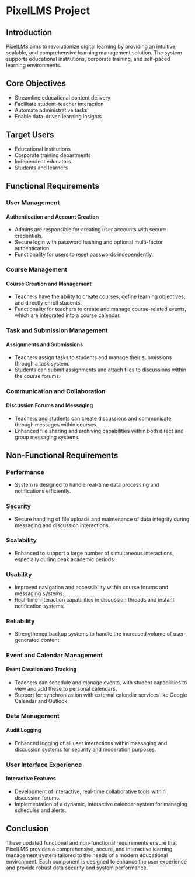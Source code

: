 # PixelLMS Project

## Introduction
PixelLMS aims to revolutionize digital learning by providing an intuitive, scalable, and comprehensive learning management solution. The system supports educational institutions, corporate training, and self-paced learning environments.

## Core Objectives
- Streamline educational content delivery
- Facilitate student-teacher interaction
- Automate administrative tasks
- Enable data-driven learning insights

## Target Users
- Educational institutions
- Corporate training departments
- Independent educators
- Students and learners

## Functional Requirements

### User Management
#### Authentication and Account Creation
- Admins are responsible for creating user accounts with secure credentials.
- Secure login with password hashing and optional multi-factor authentication.
- Functionality for users to reset passwords independently.

### Course Management
#### Course Creation and Management
- Teachers have the ability to create courses, define learning objectives, and directly enroll students.
- Functionality for teachers to create and manage course-related events, which are integrated into a course calendar.

### Task and Submission Management
#### Assignments and Submissions
- Teachers assign tasks to students and manage their submissions through a task system.
- Students can submit assignments and attach files to discussions within the course forums.

### Communication and Collaboration
#### Discussion Forums and Messaging
- Teachers and students can create discussions and communicate through messages within courses.
- Enhanced file sharing and archiving capabilities within both direct and group messaging systems.

## Non-Functional Requirements

### Performance
- System is designed to handle real-time data processing and notifications efficiently.

### Security
- Secure handling of file uploads and maintenance of data integrity during messaging and discussion interactions.

### Scalability
- Enhanced to support a large number of simultaneous interactions, especially during peak academic periods.

### Usability
- Improved navigation and accessibility within course forums and messaging systems.
- Real-time interaction capabilities in discussion threads and instant notification systems.

### Reliability
- Strengthened backup systems to handle the increased volume of user-generated content.

### Event and Calendar Management
#### Event Creation and Tracking
- Teachers can schedule and manage events, with student capabilities to view and add these to personal calendars.
- Support for synchronization with external calendar services like Google Calendar and Outlook.

### Data Management
#### Audit Logging
- Enhanced logging of all user interactions within messaging and discussion systems for security and moderation purposes.

### User Interface Experience
#### Interactive Features
- Development of interactive, real-time collaborative tools within discussion forums.
- Implementation of a dynamic, interactive calendar system for managing schedules and alerts.

## Conclusion
These updated functional and non-functional requirements ensure that PixelLMS provides a comprehensive, secure, and interactive learning management system tailored to the needs of a modern educational environment. Each component is designed to enhance the user experience and provide robust data security and system performance.
